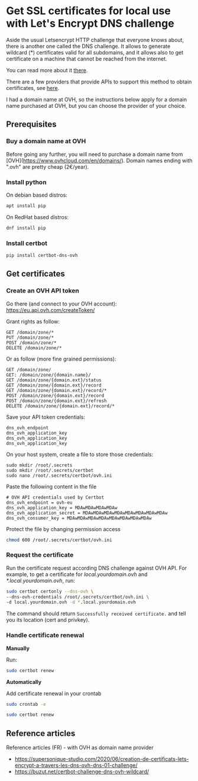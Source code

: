 # Get SSL certificates for local use with Let's Encrypt DNS challenge

Aside the usual Letsencrypt HTTP challenge that everyone knows about, there is another one called the DNS challenge. It allows to generate wildcard (*) certificates valid for all subdomains, and it allows also to get certificate on a machine that cannot be reached from the internet.

You can read more about it [there](https://letsencrypt.org/docs/challenge-types/#dns-01-challenge).

There are a few providers that provide APIs to support this method to obtain certificates, see [here](https://community.letsencrypt.org/t/dns-providers-who-easily-integrate-with-lets-encrypt-dns-validation/86438).

I had a domain name at OVH, so the instructions below apply for a domain name purchased at OVH, but you can choose the provider of your choice.

## Prerequisites

### Buy a domain name at OVH

Before going any further, you will need to purchase a domain name from \[OVH\](<https://www.ovhcloud.com/en/domains/>). Domain names ending with ".ovh" are pretty cheap (2€/year).

### Install python

On debian based distros:

```sh
apt install pip
```

On RedHat based distros:

```sh
dnf install pip
```

### Install certbot

```sh
pip install certbot-dns-ovh
```
## Get certificates

### Create an OVH API token

Go there (and connect to your OVH account): <https://eu.api.ovh.com/createToken/>

Grant rights as follow:

```
GET /domain/zone/*
PUT /domain/zone/*
POST /domain/zone/*
DELETE /domain/zone/*
```

Or as follow (more fine grained permissions):

```
GET /domain/zone/
GET: /domain/zone/{domain.name}/
GET /domain/zone/{domain.ext}/status
GET /domain/zone/{domain.ext}/record
GET /domain/zone/{domain.ext}/record/*
POST /domain/zone/{domain.ext}/record
POST /domain/zone/{domain.ext}/refresh
DELETE /domain/zone/{domain.ext}/record/*
```

Save your API token credentials:

```
dns_ovh_endpoint
dns_ovh_application_key
dns_ovh_application_key
dns_ovh_application_key
```

On your host system, create a file to store those credentials:

```
sudo mkdir /root/.secrets
sudo mkdir /root/.secrets/certbot
sudo nano /root/.secrets/certbot/ovh.ini
```

Paste the following content in the file

```
# OVH API credentials used by Certbot
dns_ovh_endpoint = ovh-eu
dns_ovh_application_key = MDAwMDAwMDAwMDAw
dns_ovh_application_secret = MDAwMDAwMDAwMDAwMDAwMDAwMDAwMDAw
dns_ovh_consumer_key = MDAwMDAwMDAwMDAwMDAwMDAwMDAwMDAw
```

Protect the file by changing permission access

```sh
chmod 600 /root/.secrets/certbot/ovh.ini
```

### Request the certificate

Run the certificate request according DNS challenge against OVH API. For example, to get a certificate for *local.yourdomain.ovh* and *\*.local.yourdomain.ovh*, run:

```sh
sudo certbot certonly --dns-ovh \
--dns-ovh-credentials /root/.secrets/certbot/ovh.ini \
-d local.yourdomain.ovh -d *.local.yourdomain.ovh
```

The command should return `Successfully received certificate.` and tell you its location (cert and privkey).

### Handle certificate renewal

**Manually**

Run:

```sh
sudo certbot renew
```

**Automatically**

Add certificate renewal in your crontab

```sh
sudo crontab -e
```

```sh
sudo certbot renew
```

## Reference articles

Reference articles (FR) - with OVH as domain name provider
- https://supersonique-studio.com/2020/06/creation-de-certificats-lets-encrypt-a-travers-les-dns-ovh-dns-01-challenge/
- https://buzut.net/certbot-challenge-dns-ovh-wildcard/

